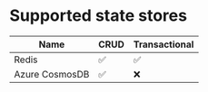 # Supported state stores 


| Name  | CRUD | Transactional
| ------------- | -------|------ |
| Redis  | :white_check_mark:  | :white_check_mark:
| Azure CosmosDB | :white_check_mark: | :x: |
